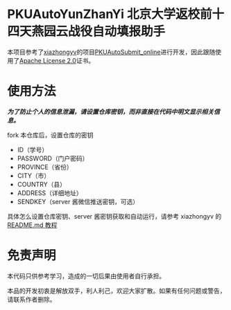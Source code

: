 # PKUAutoYunZhanYi 北京大学返校前十四天燕园云战役自动填报助手

本项目参考了[xiazhongyv](https://github.com/xiazhongyv)的项目[PKUAutoSubmit_online](https://github.com/xiazhongyv/PKUAutoSubmit_online)进行开发，因此跟随使用了[Apache License 2.0](https://github.com/Hovennnnn/PKUAutoYunZhanYi/blob/main/LICENSE)证书。

# 使用方法

***为了防止个人的信息泄漏，请设置仓库密钥，而非直接在代码中明文显示相关信息。***

fork 本仓库后，设置仓库的密钥

- ID（学号）
- PASSWORD（门户密码）
- PROVINCE（省份）
- CITY（市）
- COUNTRY（县）
- ADDRESS（详细地址）
- SENDKEY（server 酱微信推送密钥，可选）

具体怎么设置仓库密钥、server 酱密钥获取和自动运行，请参考 xiazhongyv 的[README.md 教程](https://github.com/xiazhongyv/PKUAutoSubmit_online)

# 免责声明

本代码只供参考学习，造成的一切后果由使用者自行承担。

本品的开发初衷是解放双手，利人利己，欢迎大家扩散。如果有任何问题或警告，请联系作者删除。
